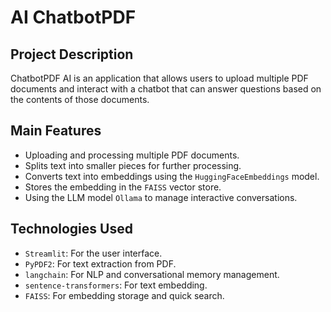 # AI ChatbotPDF

## Project Description
ChatbotPDF AI is an application that allows users to upload multiple PDF documents and interact with a chatbot that can answer questions based on the contents of those documents.

## Main Features
- Uploading and processing multiple PDF documents.
- Splits text into smaller pieces for further processing.
- Converts text into embeddings using the `HuggingFaceEmbeddings` model.
- Stores the embedding in the `FAISS` vector store.
- Using the LLM model `Ollama` to manage interactive conversations.

## Technologies Used
- `Streamlit`: For the user interface.
- `PyPDF2`: For text extraction from PDF.
- `langchain`: For NLP and conversational memory management.
- `sentence-transformers`: For text embedding.
- `FAISS`: For embedding storage and quick search.
